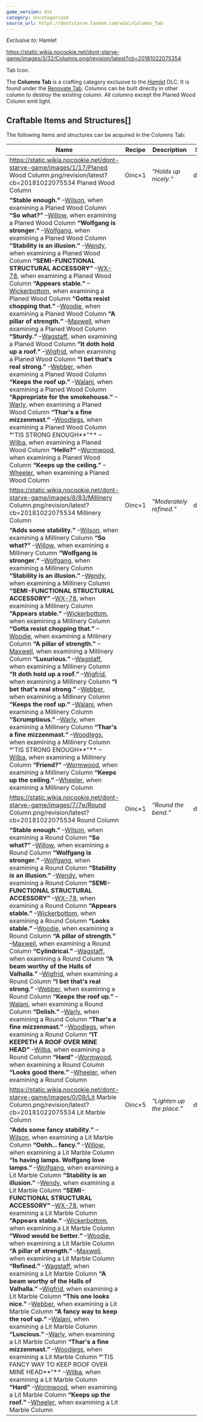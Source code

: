 ```yaml
---
game_version: dst
category: Uncategorized
source_url: https://dontstarve.fandom.com/wiki/Columns_Tab
---
```


*Exclusive to:* Hamlet

 https://static.wikia.nocookie.net/dont-starve-game/images/3/32/Columns.png/revision/latest?cb=20181022075354 

Tab Icon.

 

The **Columns Tab** is a crafting category exclusive to the *[Hamlet](/wiki/Don%27t_Starve:_Hamlet "Don't Starve: Hamlet")* DLC. It is found under the [Renovate Tab](/wiki/Renovate_Tab "Renovate Tab").
Columns can be built directly in other column to destroy the existing column. All columns except the Planed Wood Column emit light.

## Craftable Items and Structures[]

The following items and structures can be acquired in the Columns Tab:

| Name | Recipe | Description | Spawn Code |
| --- | --- | --- | --- |
| https://static.wikia.nocookie.net/dont-starve-game/images/1/17/Planed Wood Column.png/revision/latest?cb=20181022075534 Planed Wood Column | Oinc×1 | *"Holds up nicely."* | deco\_wood |
| **“**Stable enough.**”** –[Wilson](/wiki/Wilson "Wilson"), when examining a Planed Wood Column  **“**So what?**”** –[Willow](/wiki/Willow "Willow"), when examining a Planed Wood Column  **“**Wolfgang is stronger.**”** –[Wolfgang](/wiki/Wolfgang "Wolfgang"), when examining a Planed Wood Column  **“**Stability is an illusion.**”** –[Wendy](/wiki/Wendy "Wendy"), when examining a Planed Wood Column  **“**SEMI-FUNCTIONAL STRUCTURAL ACCESSORY**”** –[WX-78](/wiki/WX-78 "WX-78"), when examining a Planed Wood Column  **“**Appears stable.**”** –[Wickerbottom](/wiki/Wickerbottom "Wickerbottom"), when examining a Planed Wood Column  **“**Gotta resist chopping that.**”** –[Woodie](/wiki/Woodie "Woodie"), when examining a Planed Wood Column  **“**A pillar of strength.**”** –[Maxwell](/wiki/Maxwell "Maxwell"), when examining a Planed Wood Column  **“**Sturdy.**”** –[Wagstaff](/wiki/Wagstaff "Wagstaff"), when examining a Planed Wood Column  **“**It doth hold up a roof.**”** –[Wigfrid](/wiki/Wigfrid "Wigfrid"), when examining a Planed Wood Column  **“**I bet that's real strong.**”** –[Webber](/wiki/Webber "Webber"), when examining a Planed Wood Column  **“**Keeps the roof up.**”** –[Walani](/wiki/Walani "Walani"), when examining a Planed Wood Column  **“**Appropriate for the smokehouse.**”** –[Warly](/wiki/Warly "Warly"), when examining a Planed Wood Column  **“**Thar's a fine mizzenmast.**”** –[Woodlegs](/wiki/Woodlegs "Woodlegs"), when examining a Planed Wood Column  **“**'TIS STRONG ENOUGH**”** –[Wilba](/wiki/Wilba "Wilba"), when examining a Planed Wood Column  **“**Hello?**”** –[Wormwood](/wiki/Wormwood "Wormwood"), when examining a Planed Wood Column  **“**Keeps up the ceiling.**”** –[Wheeler](/wiki/Wheeler "Wheeler"), when examining a Planed Wood Column | | | |
| https://static.wikia.nocookie.net/dont-starve-game/images/8/83/Millinery Column.png/revision/latest?cb=20181022075534 Millinery Column | Oinc×1 | *"Moderately refined."* | deco\_millinery |
| **“**Adds some stability.**”** –[Wilson](/wiki/Wilson "Wilson"), when examining a Millinery Column  **“**So what?**”** –[Willow](/wiki/Willow "Willow"), when examining a Millinery Column  **“**Wolfgang is stronger.**”** –[Wolfgang](/wiki/Wolfgang "Wolfgang"), when examining a Millinery Column  **“**Stability is an illusion.**”** –[Wendy](/wiki/Wendy "Wendy"), when examining a Millinery Column  **“**SEMI-FUNCTIONAL STRUCTURAL ACCESSORY**”** –[WX-78](/wiki/WX-78 "WX-78"), when examining a Millinery Column  **“**Appears stable.**”** –[Wickerbottom](/wiki/Wickerbottom "Wickerbottom"), when examining a Millinery Column  **“**Gotta resist chopping that.**”** –[Woodie](/wiki/Woodie "Woodie"), when examining a Millinery Column  **“**A pillar of strength.**”** –[Maxwell](/wiki/Maxwell "Maxwell"), when examining a Millinery Column  **“**Luxurious.**”** –[Wagstaff](/wiki/Wagstaff "Wagstaff"), when examining a Millinery Column  **“**It doth hold up a roof.**”** –[Wigfrid](/wiki/Wigfrid "Wigfrid"), when examining a Millinery Column  **“**I bet that's real strong.**”** –[Webber](/wiki/Webber "Webber"), when examining a Millinery Column  **“**Keeps the roof up.**”** –[Walani](/wiki/Walani "Walani"), when examining a Millinery Column  **“**Scrumptious.**”** –[Warly](/wiki/Warly "Warly"), when examining a Millinery Column  **“**Thar's a fine mizzenmast.**”** –[Woodlegs](/wiki/Woodlegs "Woodlegs"), when examining a Millinery Column  **“**'TIS STRONG ENOUGH**”** –[Wilba](/wiki/Wilba "Wilba"), when examining a Millinery Column  **“**Friend?**”** –[Wormwood](/wiki/Wormwood "Wormwood"), when examining a Millinery Column  **“**Keeps up the ceiling.**”** –[Wheeler](/wiki/Wheeler "Wheeler"), when examining a Millinery Column | | | |
| https://static.wikia.nocookie.net/dont-starve-game/images/7/7e/Round Column.png/revision/latest?cb=20181022075534 Round Column | Oinc×1 | *"Round the bend."* | deco\_round |
| **“**Stable enough.**”** –[Wilson](/wiki/Wilson "Wilson"), when examining a Round Column  **“**So what?**”** –[Willow](/wiki/Willow "Willow"), when examining a Round Column  **“**Wolfgang is stronger.**”** –[Wolfgang](/wiki/Wolfgang "Wolfgang"), when examining a Round Column  **“**Stability is an illusion.**”** –[Wendy](/wiki/Wendy "Wendy"), when examining a Round Column  **“**SEMI-FUNCTIONAL STRUCTURAL ACCESSORY**”** –[WX-78](/wiki/WX-78 "WX-78"), when examining a Round Column  **“**Appears stable.**”** –[Wickerbottom](/wiki/Wickerbottom "Wickerbottom"), when examining a Round Column  **“**Looks stable.**”** –[Woodie](/wiki/Woodie "Woodie"), when examining a Round Column  **“**A pillar of strength.**”** –[Maxwell](/wiki/Maxwell "Maxwell"), when examining a Round Column  **“**Cylindrical.**”** –[Wagstaff](/wiki/Wagstaff "Wagstaff"), when examining a Round Column  **“**A beam worthy of the Halls of Valhalla.**”** –[Wigfrid](/wiki/Wigfrid "Wigfrid"), when examining a Round Column  **“**I bet that's real strong.**”** –[Webber](/wiki/Webber "Webber"), when examining a Round Column  **“**Keeps the roof up.**”** –[Walani](/wiki/Walani "Walani"), when examining a Round Column  **“**Delish.**”** –[Warly](/wiki/Warly "Warly"), when examining a Round Column  **“**Thar's a fine mizzenmast.**”** –[Woodlegs](/wiki/Woodlegs "Woodlegs"), when examining a Round Column  **“**IT KEEPETH A ROOF OVER MINE HEAD**”** –[Wilba](/wiki/Wilba "Wilba"), when examining a Round Column  **“**Hard**”** –[Wormwood](/wiki/Wormwood "Wormwood"), when examining a Round Column  **“**Looks good there.**”** –[Wheeler](/wiki/Wheeler "Wheeler"), when examining a Round Column | | | |
| https://static.wikia.nocookie.net/dont-starve-game/images/0/09/Lit Marble Column.png/revision/latest?cb=20181022075534 Lit Marble Column | Oinc×5 | *"Lighten up the place."* | deco\_marble |
| **“**Adds some fancy stability.**”** –[Wilson](/wiki/Wilson "Wilson"), when examining a Lit Marble Column  **“**Oohh... fancy.**”** –[Willow](/wiki/Willow "Willow"), when examining a Lit Marble Column  **“**Is having lamps. Wolfgang love lamps.**”** –[Wolfgang](/wiki/Wolfgang "Wolfgang"), when examining a Lit Marble Column  **“**Stability is an illusion.**”** –[Wendy](/wiki/Wendy "Wendy"), when examining a Lit Marble Column  **“**SEMI-FUNCTIONAL STRUCTURAL ACCESSORY**”** –[WX-78](/wiki/WX-78 "WX-78"), when examining a Lit Marble Column  **“**Appears stable.**”** –[Wickerbottom](/wiki/Wickerbottom "Wickerbottom"), when examining a Lit Marble Column  **“**Wood would be better.**”** –[Woodie](/wiki/Woodie "Woodie"), when examining a Lit Marble Column  **“**A pillar of strength.**”** –[Maxwell](/wiki/Maxwell "Maxwell"), when examining a Lit Marble Column  **“**Refined.**”** –[Wagstaff](/wiki/Wagstaff "Wagstaff"), when examining a Lit Marble Column  **“**A beam worthy of the Halls of Valhalla.**”** –[Wigfrid](/wiki/Wigfrid "Wigfrid"), when examining a Lit Marble Column  **“**This one looks nice.**”** –[Webber](/wiki/Webber "Webber"), when examining a Lit Marble Column  **“**A fancy way to keep the roof up.**”** –[Walani](/wiki/Walani "Walani"), when examining a Lit Marble Column  **“**Luscious.**”** –[Warly](/wiki/Warly "Warly"), when examining a Lit Marble Column  **“**Thar's a fine mizzenmast.**”** –[Woodlegs](/wiki/Woodlegs "Woodlegs"), when examining a Lit Marble Column  **“**'TIS FANCY WAY TO KEEP ROOF OVER MINE HEAD**”** –[Wilba](/wiki/Wilba "Wilba"), when examining a Lit Marble Column  **“**Hard**”** –[Wormwood](/wiki/Wormwood "Wormwood"), when examining a Lit Marble Column  **“**Keeps up the roof.**”** –[Wheeler](/wiki/Wheeler "Wheeler"), when examining a Lit Marble Column | | | |